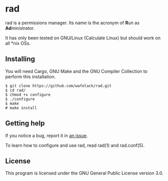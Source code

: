 # rad

rad is a permissions manager.
Its name is the acronym of **R**un as **Ad**ministrator.

It has only been tested on GNU/Linux (Calculate Linux) but should work on all \*nix OSs.

## Installing

You will need Cargo, GNU Make and the GNU Compiler Collection to perform this installation.

```
$ git clone https://github.com/wafelack/rad.git
$ cd rad/
$ chmod +x configure
$ ./configure
$ make
# make install
```

## Getting help

If you notice a bug, report it in [an issue](https://github.com/wafelack/rad/issues/new).

To learn how to configure and use rad, read rad(1) and rad.conf(5).

## License

This program is licensed under the GNU General Public License version 3.0.
